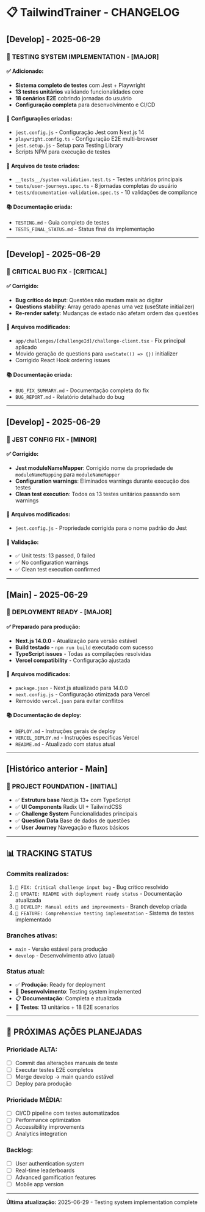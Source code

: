 # 📋 TailwindTrainer - CHANGELOG

## [Develop] - 2025-06-29

### 🧪 **TESTING SYSTEM IMPLEMENTATION** - [MAJOR]

#### ✅ **Adicionado:**

-   **Sistema completo de testes** com Jest + Playwright
-   **13 testes unitários** validando funcionalidades core
-   **18 cenários E2E** cobrindo jornadas do usuário
-   **Configuração completa** para desenvolvimento e CI/CD

#### 🔧 **Configurações criadas:**

-   `jest.config.js` - Configuração Jest com Next.js 14
-   `playwright.config.ts` - Configuração E2E multi-browser
-   `jest.setup.js` - Setup para Testing Library
-   Scripts NPM para execução de testes

#### 📂 **Arquivos de teste criados:**

-   `__tests__/system-validation.test.ts` - Testes unitários principais
-   `tests/user-journeys.spec.ts` - 8 jornadas completas do usuário
-   `tests/documentation-validation.spec.ts` - 10 validações de compliance

#### 📚 **Documentação criada:**

-   `TESTING.md` - Guia completo de testes
-   `TESTS_FINAL_STATUS.md` - Status final da implementação

---

## [Develop] - 2025-06-29

### 🐛 **CRITICAL BUG FIX** - [CRITICAL]

#### ✅ **Corrigido:**

-   **Bug crítico do input**: Questões não mudam mais ao digitar
-   **Questions stability**: Array gerado apenas uma vez (useState initializer)
-   **Re-render safety**: Mudanças de estado não afetam ordem das questões

#### 🔧 **Arquivos modificados:**

-   `app/challenges/[challengeId]/challenge-client.tsx` - Fix principal aplicado
-   Movido geração de questions para `useState(() => {})` initializer
-   Corrigido React Hook ordering issues

#### 📚 **Documentação criada:**

-   `BUG_FIX_SUMMARY.md` - Documentação completa do fix
-   `BUG_REPORT.md` - Relatório detalhado do bug

---

## [Develop] - 2025-06-29

### 🔧 **JEST CONFIG FIX** - [MINOR]

#### ✅ **Corrigido:**

-   **Jest moduleNameMapper**: Corrigido nome da propriedade de `moduleNameMapping` para `moduleNameMapper`
-   **Configuration warnings**: Eliminados warnings durante execução dos testes
-   **Clean test execution**: Todos os 13 testes unitários passando sem warnings

#### 🔧 **Arquivos modificados:**

-   `jest.config.js` - Propriedade corrigida para o nome padrão do Jest

#### 🧪 **Validação:**

-   ✅ Unit tests: 13 passed, 0 failed
-   ✅ No configuration warnings
-   ✅ Clean test execution confirmed

---

## [Main] - 2025-06-29

### 🚀 **DEPLOYMENT READY** - [MAJOR]

#### ✅ **Preparado para produção:**

-   **Next.js 14.0.0** - Atualização para versão estável
-   **Build testado** - `npm run build` executado com sucesso
-   **TypeScript issues** - Todas as compilações resolvidas
-   **Vercel compatibility** - Configuração ajustada

#### 🔧 **Arquivos modificados:**

-   `package.json` - Next.js atualizado para 14.0.0
-   `next.config.js` - Configuração otimizada para Vercel
-   Removido `vercel.json` para evitar conflitos

#### 📚 **Documentação de deploy:**

-   `DEPLOY.md` - Instruções gerais de deploy
-   `VERCEL_DEPLOY.md` - Instruções específicas Vercel
-   `README.md` - Atualizado com status atual

---

## [Histórico anterior - Main]

### 🎯 **PROJECT FOUNDATION** - [INITIAL]

-   ✅ **Estrutura base** Next.js 13+ com TypeScript
-   ✅ **UI Components** Radix UI + TailwindCSS
-   ✅ **Challenge System** Funcionalidades principais
-   ✅ **Question Data** Base de dados de questões
-   ✅ **User Journey** Navegação e fluxos básicos

---

## 📊 **TRACKING STATUS**

### **Commits realizados:**

1. `🐛 FIX: Critical challenge input bug` - Bug crítico resolvido
2. `📝 UPDATE: README with deployment ready status` - Documentação atualizada
3. `🔧 DEVELOP: Manual edits and improvements` - Branch develop criada
4. `🧪 FEATURE: Comprehensive testing implementation` - Sistema de testes implementado

### **Branches ativas:**

-   `main` - Versão estável para produção
-   `develop` - Desenvolvimento ativo (atual)

### **Status atual:**

-   ✅ **Produção**: Ready for deployment
-   🔄 **Desenvolvimento**: Testing system implemented
-   📋 **Documentação**: Completa e atualizada
-   🧪 **Testes**: 13 unitários + 18 E2E scenarios

---

## 🎯 **PRÓXIMAS AÇÕES PLANEJADAS**

### **Prioridade ALTA:**

-   [ ] Commit das alterações manuais de teste
-   [ ] Executar testes E2E completos
-   [ ] Merge develop → main quando estável
-   [ ] Deploy para produção

### **Prioridade MÉDIA:**

-   [ ] CI/CD pipeline com testes automatizados
-   [ ] Performance optimization
-   [ ] Accessibility improvements
-   [ ] Analytics integration

### **Backlog:**

-   [ ] User authentication system
-   [ ] Real-time leaderboards
-   [ ] Advanced gamification features
-   [ ] Mobile app version

---

**Última atualização:** 2025-06-29 - Testing system implementation complete
